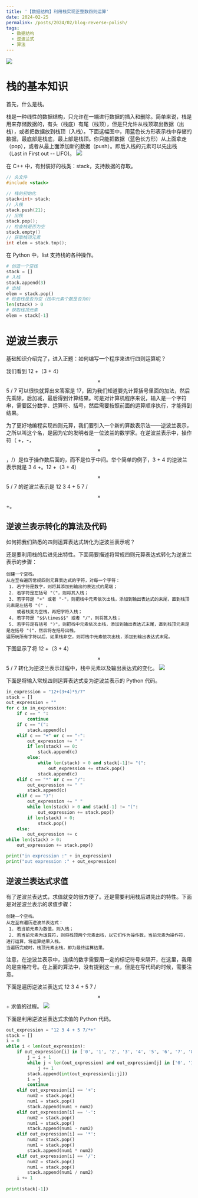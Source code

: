 ```yaml
---
title: '【数据结构】利用栈实现正整数四则运算'
date: 2024-02-25
permalink: /posts/2024/02/blog-reverse-polish/
tags:
  - 数据结构
  - 逆波兰式
  - 算法
---
```

<img src='/images/blog/2024-reverse-polish/reverse-polish-1.jpg'>

栈的基本知识
======
首先，什么是栈。

栈是一种线性的数据结构，只允许在一端进行数据的插入和删除。简单来说，栈是用来存储数据的，有头（栈底）有尾（栈顶），但是只允许从栈顶取出数据（出栈），或者把数据放到栈顶（入栈）。下面这幅图中，用蓝色长方形表示栈中存储的数据，最底部是栈底，最上部是栈顶。你只能把数据（蓝色长方形）从上面拿走（pop），或者从最上面添加新的数据（push）。即后入栈的元素可以先出栈（Last in First out -- LIFO)。
<img src='/images/blog/2024-reverse-polish/reverse-polish-2.webp'>

在 C++ 中，有封装好的栈类：stack，支持数据的存取。

```cpp
// 头文件
#include <stack>
    
// 栈的初始化
stack<int> stack;
// 入栈
stack.push(21);
// 出栈
stack.pop();
// 检查栈是否为空
stack.empty()
// 获取栈顶元素
int elem = stack.top();
```

在 Python 中，list 支持栈的各种操作。

```python
# 创造一个空栈
stack = []
# 入栈
stack.append(3)
# 出栈
elem = stack.pop()
# 检查栈是否为空（栈中元素个数是否为0)
len(stack) > 0
# 获取栈顶元素
elem = stack[-1]
```

逆波兰表示
======
基础知识介绍完了，进入正题：如何编写一个程序来进行四则运算呢？

我们看到 12 +（3 + 4）$$\times$$ 5 / 7 可以很快就算出来答案是 17，因为我们知道要先计算括号里面的加法，然后先乘除，后加减，最后得到计算结果。可是对计算机程序来说，输入是一个字符串，需要区分数字、运算符、括号，然后需要按照前面的运算顺序执行，才能得到结果。

为了更好地编程实现四则元算，我们要引入一个新的算数表示法——逆波兰表示，之所以叫这个名，是因为它的发明者是一位波兰的数学家。在逆波兰表示中，操作符（ +，-，$$\times$$，/）是位于操作数后面的，而不是位于中间。举个简单的例子，3 + 4 的逆波兰表示就是 3 4 +。12 +（3 + 4）$$\times$$ 5 / 7 的逆波兰表示是 12 3 4 + 5 7 / $$\times$$ +。

逆波兰表示转化的算法及代码
------
如何把我们熟悉的四则运算表达式转化为逆波兰表示呢？

还是要利用栈的后进先出特性。下面简要描述将常规四则元算表达式转化为逆波兰表示的步骤：
```text
创建一个空栈。
从左至右遍历常规四则元算表达式的字符，对每一个字符：
 1. 若字符是数字，则将其添加到输出的表达式的尾端；
 2. 若字符是左括号 "("，则将其入栈；
 3. 若字符是 "+" 或者 "-"，则把栈中元素依次出栈，添加到输出表达式的末尾，直到栈顶元素是左括号 "(" ，
    或者栈变为空栈，再把字符入栈；
 4. 若字符是 "$$\times$$" 或者 "/"，则将其入栈；
 5. 若字符是有括号 ")"，则把栈中元素依次出栈，添加到输出表达式末尾，直到栈顶元素是是左括号 "("，然后将左括号出栈。
遍历玩所有字符以后，如果栈非空，则将栈中元素依次出栈，添加到输出表达式末尾。
```

下图显示了将 12 +（3 + 4）$$\times$$ 5 / 7 转化为逆波兰表示过程中，栈中元素以及输出表达式的变化。
<img src='/images/blog/2024-reverse-polish/reverse-polish-3.webp'>

下面是将输入常规四则运算表达式变为逆波兰表示的 Python 代码。
```python
in_expression = "12+(3+4)*5/7"
stack = []
out_expression = ""
for c in in_expression:
    if c == " ":
        continue
    if c == "(":
        stack.append(c)
    elif c == "+" or c == "-":
        out_expression += " "
        if len(stack) == 0:
            stack.append(c)
        else:
            while len(stack) > 0 and stack[-1]!= "(":
                out_expression += stack.pop()
            stack.append(c)
    elif c == "*" or c == "/":
        out_expression += " "
        stack.append(c)
    elif c == ")":
        out_expression += " "
        while len(stack) > 0 and stack[-1] != "(":
            out_expression += stack.pop()
        if len(stack) > 0:
            stack.pop()
    else:
        out_expression += c
while len(stack) > 0:
    out_expression += stack.pop()

print("in expression :" + in_expression)
print("out expression :" + out_expression)  
```

逆波兰表达式求值
------
有了逆波兰表达式，求值就变的很方便了。还是需要利用栈后进先出的特性。下面是对逆波兰表示的求值步骤：
```text
创建一个空栈。
从左至右遍历逆波兰表达式：
 1. 若当前元素为数值，则入栈；
 2. 若当前元素为运算符，则将栈顶两个元素出栈，以它们作为操作数，当前元素为操作符，进行运算，将运算结果入栈。
当遍历完成时，栈顶元素出栈，即为最终运算结果。
```

注意，在逆波兰表示中，连续的数字需要用一定的标记符号来隔开，在这里，我用的是空格符号。在上面的算法中，没有提到这一点，但是在写代码的时候，需要注意。

下面是遍历逆波兰表达式 12 3 4 + 5 7 / $$\times$$ + 求值的过程。
<img src='/images/blog/2024-reverse-polish/reverse-polish-4.webp'>

下面是利用逆波兰表达式求值的 Python 代码。
```python
out_expression = "12 3 4 + 5 7/*+"
stack = []
i = 0
while i < len(out_expression):
    if out_expression[i] in ['0', '1', '2', '3', '4', '5', '6', '7', '8', '9']:
        j = i + 1
        while j < len(out_expression) and out_expression[j] in ['0', '1', '2', '3', '4', '5', '6', '7', '8', '9']:
            j += 1
        stack.append(int(out_expression[i:j]))
        i = j
        continue
    elif out_expression[i] == '+':
        num2 = stack.pop()
        num1 = stack.pop()
        stack.append(num1 + num2)
    elif out_expression[i] == '-':
        num2 = stack.pop()
        num1 = stack.pop()
        stack.append(num1 - num2)
    elif out_expression[i] == '*':
        num2 = stack.pop()
        num1 = stack.pop()
        stack.append(num1 * num2)
    elif out_expression[i] == '/':
        num2 = stack.pop()
        num1 = stack.pop()
        stack.append(num1 / num2)
    i += 1
        
print(stack[-1])
```